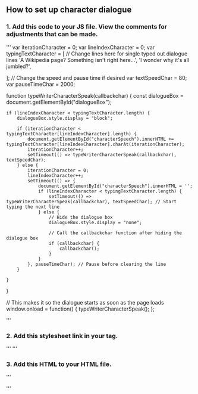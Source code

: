 ## How to set up character dialogue

### 1. Add this code to your JS file. View the comments for adjustments that can be made.

''' 
var iterationCharacter = 0;
var lineIndexCharacter = 0;
var typingTextCharacter = [
// Change lines here for single typed out dialogue lines
    'A Wikipedia page? Something isn\'t right here...',
    'I wonder why it\'s all jumbled?',
   
];
// Change the speed and pause time if desired
var textSpeedChar = 80; 
var pauseTimeChar = 2000; 

function typeWriterCharacterSpeak(callbackchar) {
    const dialogueBox = document.getElementById("dialogueBox");
    
    if (lineIndexCharacter < typingTextCharacter.length) {
        dialogueBox.style.display = "block";

        if (iterationCharacter < typingTextCharacter[lineIndexCharacter].length) {
            document.getElementById("characterSpeech").innerHTML += typingTextCharacter[lineIndexCharacter].charAt(iterationCharacter);
            iterationCharacter++;
            setTimeout(() => typeWriterCharacterSpeak(callbackchar), textSpeedChar);
        } else {
            iterationCharacter = 0;
            lineIndexCharacter++;
            setTimeout(() => {
                document.getElementById("characterSpeech").innerHTML = ''; 
                if (lineIndexCharacter < typingTextCharacter.length) {
                    setTimeout(() => typeWriterCharacterSpeak(callbackchar), textSpeedChar); // Start typing the next line
                } else {
                    // Hide the dialogue box
                    dialogueBox.style.display = "none";
                    
                    // Call the callbackchar function after hiding the dialogue box
                    if (callbackchar) {
                        callbackchar(); 
                    }
                }
            }, pauseTimeChar); // Pause before clearing the line
        }

    }
}

// This makes it so the dialogue starts as soon as the page loads
window.onload = function() {
    typeWriterCharacterSpeak();
};

'''

### 2. Add this stylesheet link in your <head> tag.

''' 
    <link rel="stylesheet" href="../../style.css">
''' 

### 3. Add this HTML to your HTML file. 

'''
 <div id="dialogueBox">
            <p id="characterSpeech"></p>
        </div> 
'''
